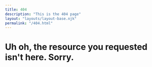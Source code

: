 ```yaml
---
title: 404
description: "This is the 404 page"
layout: "layouts/layout-base.njk"
permalink: "/404.html"
---
```

# Uh oh, the resource you requested isn't here. Sorry.

